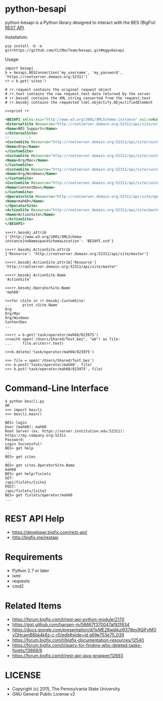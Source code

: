 python-besapi
======

python-besapi is a Python library designed to interact with the BES (BigFix) [REST API](https://www.ibm.com/developerworks/community/wikis/home?lang=en#!/wiki/Tivoli%20Endpoint%20Manager/page/RESTAPI%20Action).

Installation:

```pip install -U -e git+https://github.com/CLCMacTeam/besapi.git#egg=besapi```


Usage:
```
import besapi
b = besapi.BESConnection('my_username', 'my_password', 'https://rootserver.domain.org:52311')
rr = b.get('sites')

# rr.request contains the original request object
# rr.text contains the raw request.text data returned by the server
# rr.besxml contains the XML string converted from the request.text
# rr.besobj contains the requested lxml.objectify.ObjectifiedElement

>>>print rr
```
```xml
<BESAPI xmlns:xsi="http://www.w3.org/2001/XMLSchema-instance" xsi:noNamespaceSchemaLocation="BESAPI.xsd">
<ExternalSite Resource="http://rootserver.domain.org:52311/api/site/external/BES%20Support">
<Name>BES Support</Name>
</ExternalSite>
<!---...--->
<CustomSite Resource="http://rootserver.domain.org:52311/api/site/custom/Org">
<Name>Org</Name>
</CustomSite>
<CustomSite Resource="http://rootserver.domain.org:52311/api/site/custom/Org%2fMac">
<Name>Org/Mac</Name>
</CustomSite>
<CustomSite Resource="http://rootserver.domain.org:52311/api/site/custom/Org%2fWindows">
<Name>Org/Windows</Name>
</CustomSite>
<CustomSite Resource="http://rootserver.domain.org:52311/api/site/custom/ContentDev">
<Name>ContentDev</Name>
</CustomSite>
<OperatorSite Resource="http://rootserver.domain.org:52311/api/site/operator/mah60">
<Name>mah60</Name>
</OperatorSite>
<ActionSite Resource="http://rootserver.domain.org:52311/api/site/master">
<Name>ActionSite</Name>
</ActionSite>
</BESAPI>
```
```
>>>rr.besobj.attrib
{'{http://www.w3.org/2001/XMLSchema-instance}noNamespaceSchemaLocation': 'BESAPI.xsd'}

>>>rr.besobj.ActionSite.attrib
{'Resource': 'http://rootserver.domain.org:52311/api/site/master'}

>>>rr.besobj.ActionSite.attrib['Resource']
'http://rootserver.domain.org:52311/api/site/master'

>>>rr.besobj.ActionSite.Name
'ActionSite'

>>>rr.besobj.OperatorSite.Name
'mah60'

>>>for cSite in rr.besobj.CustomSite:
...     print cSite.Name
Org
Org/Mac
Org/Windows
ContentDev
...

>>>rr = b.get('task/operator/mah60/823975')
>>>with open('/Users/Shared/Test.bes", "wb") as file:
...     file.write(rr.text)

>>>b.delete('task/operator/mah60/823975')

>>> file = open('/Users/Shared/Test.bes')
>>> b.post('tasks/operator/mah60', file)
>>> b.put('task/operator/mah60/823975', file)
```


Command-Line Interface
============
```
$ python bescli.py
OR
>>> import bescli
>>> bescli.main()

BES> login
User [mah60]: mah60
Root Server (ex. https://server.institution.edu:52311): https://my.company.org:52311
Password: 
Login Successful!
BES> get help
...
BES> get sites
...
BES> get sites.OperatorSite.Name
mah60
BES> get help/fixlets
GET:
/api/fixlets/{site}
POST:
/api/fixlets/{site}
BES> get fixlets/operator/mah60
...
```


REST API Help
============
- https://developer.bigfix.com/rest-api/
- http://bigfix.me/restapi


Requirements
============

- Python 2.7 or later
- lxml
- requests
- cmd2


Related Items
=======
- https://forum.bigfix.com/t/rest-api-python-module/2170
- https://gist.github.com/hansen-m/58667f370047af92f634
- https://docs.google.com/presentation/d/1pME28wdjkzj9378py9QjFyMOyOHcamB6bk4k8z-c-r0/edit#slide=id.g69e753e75_039
- https://forum.bigfix.com/t/bigfix-documentation-resources/12540
- https://forum.bigfix.com/t/query-for-finding-who-deleted-tasks-fixlets/13668/6
- https://forum.bigfix.com/t/rest-api-java-wrapper/12693


LICENSE
=======
- Copyright (c) 2015, The Pennsylvania State University
- GNU General Public License v2
